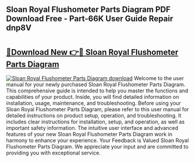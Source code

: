## Sloan Royal Flushometer Parts Diagram PDF Download Free - Part-66K User Guide Repair dnp8V

# <h2><a href="http://dflr1qo.blite.top/?on=Sloan+Royal+Flushometer+Parts+Diagram">🔗Download New 👉🔴 Sloan Royal Flushometer Parts Diagram</a></h2>

[![Sloan Royal Flushometer Parts Diagram download](https://i.imgur.com/lujVjoI.png)](http://dflr1qo.blite.top/?on=Sloan+Royal+Flushometer+Parts+Diagram)
Welcome to the user manual for your newly purchased Sloan Royal Flushometer Parts Diagram. This comprehensive guide is intended to help you master the functions and capabilities of your product. Inside, you will find detailed information on installation, usage, maintenance, and troubleshooting. Before using your Sloan Royal Flushometer Parts Diagram, please refer to this user manual for detailed instructions on product setup, operation, and troubleshooting. It includes clear instructions for installation, setup, and operation, as well as important safety information. The intuitive user interface and advanced features of your new Sloan Royal Flushometer Parts Diagram work in harmony to enhance your experience. Your Feedback is Valued Sloan Royal Flushometer Parts Diagram. We appreciate your input and are committed to providing you with exceptional service.
